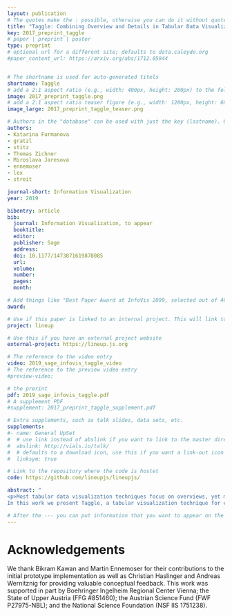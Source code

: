 ```yaml
---
layout: publication
# The quotes make the : possible, otherwise you can do it without quotes
title: "Taggle: Combining Overview and Details in Tabular Data Visualizations"
key: 2017_preprint_taggle
# paper | preprint | poster
type: preprint
# optional url for a different site; defaults to data.caleydo.org
#paper_content_url: https://arxiv.org/abs/1712.05944


# The shortname is used for auto-generated titels
shortname: Taggle
# add a 2:1 aspect ratio (e.g., width: 400px, height: 200px) to the folder /assets/images/papers/
image: 2017_preprint_taggle.png
# add a 2:1 aspect ratio teaser figure (e.g., width: 1200px, height: 600px) to the folder /assets/images/papers/
image_large: 2017_preprint_taggle_teaser.png

# Authors in the "database" can be used with just the key (lastname). Others can be written properly.
authors:
- Katarina Furmanova
- gratzl
- stitz
- Thomas Zichner
- Miroslava Jaresova
- ennemoser
- lex
- streit

journal-short: Information Visualization
year: 2019

bibentry: article
bib:
  journal: Information Visualization, to appear
  booktitle: 
  editor: 
  publisher: Sage
  address: 
  doi: 10.1177/1473871619878085
  url:
  volume: 
  number: 
  pages: 
  month: 

# Add things like "Best Paper Award at InfoVis 2099, selected out of 4000 submissions"
award:

# Use if this paper is linked to an internal project. This will link to the project site
project: lineup

# Use this if you have an external project website
external-project: https://lineup.js.org

# The reference to the video entry
video: 2019_sage_infovis_taggle_video
# The reference to the preview video entry
#preview-video:

# the prerint
pdf: 2019_sage_infovis_taggle.pdf
# A supplement PDF
#supplement: 2017_preprint_taggle_supplement.pdf

# Extra supplements, such as talk slides, data sets, etc.
supplements:
#- name: General UpSet
#  # use link instead of abslink if you want to link to the master directory
#  abslink: http://vials.io/talk/
#  # defaults to a download icon, use this if you want a link-out icon
#  linksym: true

# Link to the repository where the code is hostet
code: https://github.com/lineupjs/lineupjs/

abstract: "
<p>Most tabular data visualization techniques focus on overviews, yet many practical analysis tasks are concerned with investigating individual items of interest. At the same time, relating an item to the rest of a potentially large table is important. 
In this work we present Taggle, a tabular visualization technique for exploring and presenting large and complex tables. Taggle takes an item-centric, spreadsheet-like approach, visualizing each row in the source data individually using visual encodings for the cells. At the same time, Taggle introduces data-driven aggregation of data subsets. The aggregation strategy is complemented by interaction methods tailored to answer specific analysis questions, such as sorting based on multiple columns and rich data selection and filtering capabilities. We demonstrate Taggle using a case study conducted by a domain expert on complex genomics data analysis for the purpose of drug discovery.</p>"

# After the --- you can put information that you want to appear on the website using markdown formatting or HTML. A good example are acknowledgements, extra references, an erratum, etc.
---
```



# Acknowledgements

We thank Bikram Kawan and Martin Ennemoser for their contributions to the initial prototype implementation as well as Christian Haslinger and Andreas Wernitznig for providing valuable conceptual feedback. This work was supported in part by Boehringer Ingelheim Regional Center Vienna; the State of Upper Austria (FFG \#851460); the Austrian Science Fund (FWF P27975-NBL); and the National Science Foundation (NSF IIS 1751238).
